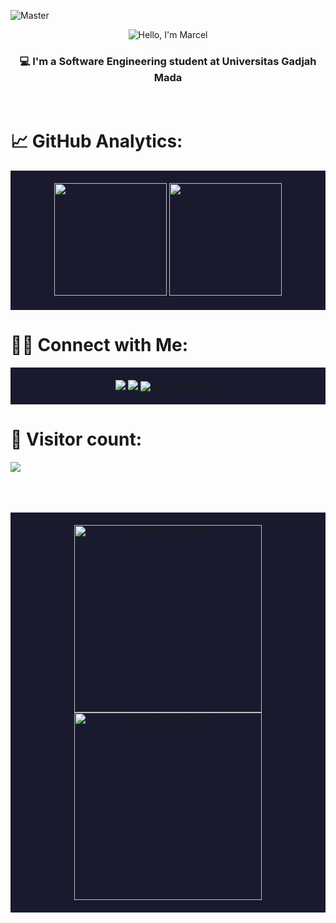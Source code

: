 ![Master](https://user-images.githubusercontent.com/74038190/225813708-98b745f2-7d22-48cf-9150-083f1b00d6c9.gif)
<div align="center"><img src="https://readme-typing-svg.herokuapp.com?font=Ubuntu&weight=700&size=40&pause=1000&color=E6F7E0&background=4230FF00&center=true&width=500&height=75&lines=Hello%F0%9F%91%8B%2C+I'm+Marcel%F0%9F%99%8B;Nice+to+Meet+you%F0%9F%98%8A" alt="Hello, I'm Marcel"></div>
<h3 align="center">💻 I'm a Software Engineering student at Universitas Gadjah Mada</h3>
<br>

# 📈 GitHub Analytics:

<p align="center" style="background-color:#1a1a2e; padding: 20px;">
<a href="https://github.com/mrcelino">
  <img height="180em" src="https://github-readme-stats-eight-theta.vercel.app/api?username=mrcelino&show_icons=true&theme=vue-dark&include_all_commits=true&count_private=true" />
  <img height="180em" src="https://github-readme-stats-eight-theta.vercel.app/api/top-langs/?username=mrcelino&layout=compact&exclude_lang=java+r&theme=vue-dark" />
</a>
</p>

# 🤝🏻 Connect with Me:

<p align="center" style="background-color:#1a1a2e; padding: 20px;">
<a href="https://www.linkedin.com/in/marcelino1/"><img src="https://img.shields.io/badge/-Marcelino-0077B5?style=flat-square&logo=Linkedin&logoColor=white"/></a>
<a href="mailto:marcelinokenny12@gmail.com"><img src="https://img.shields.io/badge/-marcelinokenny12@gmail.com-D14836?style=flat-square&logo=Gmail&logoColor=white"/></a>
<a href="https://instagram.com/mrcellino_"><img src="https://img.shields.io/badge/-@mrcellino_-E4405F?style=flat-square&logo=Instagram&logoColor=white" alt="Instagram Badge"/></a>

</p>

# 🔢 Visitor count:
<p>
  <img src="https://profile-counter.glitch.me/mrcelino/count.svg" />
</p>
<br>
<br>
<br>
<div align="center" style="background-color:#1a1a2e; padding: 20px;">
  <img src="https://media.giphy.com/media/LmNwrBhejkK9EFP504/giphy.gif" alt="Coding Overload"  width="300" height="300"/>
  <img src="https://media.giphy.com/media/9J7tdYltWyXIY/giphy.gif" alt="Debugging Frustration"  width="300" height="300"/>
</div>
